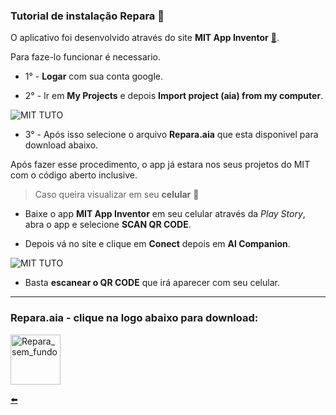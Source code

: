 ### Tutorial de instalação Repara :toolbox:

O aplicativo foi desenvolvido através do site **MIT App Inventor** [:link:](http://ai2.appinventor.mit.edu/).

Para faze-lo funcionar é necessario.

* 1° - **Logar** com sua conta google.

* 2° - Ir em **My Projects** e depois **Import project (aia) from my computer**.

![MIT TUTO](https://user-images.githubusercontent.com/65131471/88440389-2c700d80-cde4-11ea-9c1f-a9917dc369a4.jpg)

* 3° - Após isso selecione o arquivo **Repara.aia** que esta disponivel para download abaixo.

Após fazer esse procedimento, o app já estara nos seus projetos do MIT com o código aberto inclusive.

> Caso queira visualizar em seu **celular** :vibration_mode:

* Baixe o app **MIT App Inventor** em seu celular através da *Play Story*, abra o app e selecione **SCAN QR CODE**. 

* Depois vá no site e clique em **Conect** depois em **Al Companion**.

![MIT TUTO](https://user-images.githubusercontent.com/65131471/88441261-ec5e5a00-cde6-11ea-86fd-a71b1345260b.jpg)

* Basta **escanear o QR CODE** que irá aparecer com seu celular.

---
### Repara.aia - clique na logo abaixo para download:

[<img width="80" alt="Repara_sem_fundo" src="https://user-images.githubusercontent.com/65131471/88334437-27d62700-cd08-11ea-8d8d-2726d3d745c2.png">](https://github.com/duartecgustavo/Repara/raw/master/arquivos/Repara.aia)


[:arrow_left:](https://github.com/duartecgustavo/Repara)
